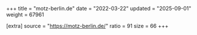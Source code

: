 +++
title = "motz-berlin.de"
date = "2022-03-22"
updated = "2025-09-01"
weight = 67961

[extra]
source = "https://motz-berlin.de/"
ratio = 91
size = 66
+++
